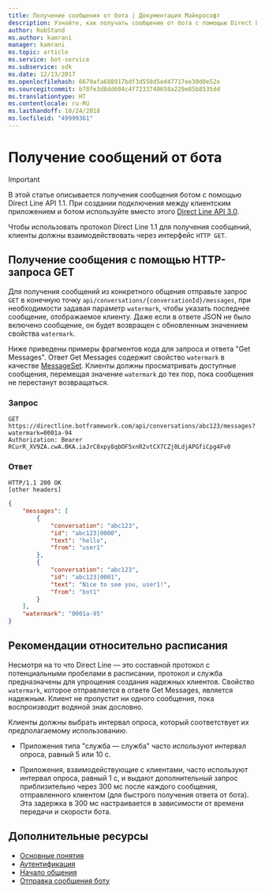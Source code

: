 ```yaml
---
title: Получение сообщения от бота | Документация Майкрософт
description: Узнайте, как получать сообщение от бота с помощью Direct Line API 1.1.
author: RobStand
ms.author: kamrani
manager: kamrani
ms.topic: article
ms.service: bot-service
ms.subservice: sdk
ms.date: 12/13/2017
ms.openlocfilehash: 6679afa688917bdf3d558d5ed47717ee30d0e52e
ms.sourcegitcommit: b78fe3d8dd604c4f7233740658a229e85b8535dd
ms.translationtype: HT
ms.contentlocale: ru-RU
ms.lasthandoff: 10/24/2018
ms.locfileid: "49999361"
---
```

# <a name="receive-messages-from-the-bot"></a>Получение сообщений от бота

> [!IMPORTANT]
> В этой статье описывается получения сообщения ботом с помощью Direct Line API 1.1. При создании подключения между клиентским приложением и ботом используйте вместо этого [Direct Line API 3.0](bot-framework-rest-direct-line-3-0-receive-activities.md).

Чтобы использовать протокол Direct Line 1.1 для получения сообщений, клиенты должны взаимодействовать через интерфейс `HTTP GET`. 

## <a name="retrieve-messages-with-http-get"></a>Получение сообщения с помощью HTTP-запроса GET

Для получения сообщений из конкретного общения отправьте запрос `GET` в конечную точку `api/conversations/{conversationId}/messages`, при необходимости задавая параметр `watermark`, чтобы указать последнее сообщение, отображаемое клиенту. Даже если в ответе JSON не было включено сообщение, он будет возвращен с обновленным значением свойства `watermark`.

Ниже приведены примеры фрагментов кода для запроса и ответа "Get Messages". Ответ Get Messages содержит свойство `watermark` в качестве [MessageSet](bot-framework-rest-direct-line-1-1-api-reference.md#messageset-object). Клиенты должны просматривать доступные сообщения, перемещая значение `watermark` до тех пор, пока сообщения не перестанут возвращаться. 

### <a name="request"></a>Запрос

```http
GET https://directline.botframework.com/api/conversations/abc123/messages?watermark=0001a-94
Authorization: Bearer RCurR_XV9ZA.cwA.BKA.iaJrC8xpy8qbOF5xnR2vtCX7CZj0LdjAPGfiCpg4Fv0
```

### <a name="response"></a>Ответ

```http
HTTP/1.1 200 OK
[other headers]
```

```json
{
    "messages": [
        {
            "conversation": "abc123",
            "id": "abc123|0000",
            "text": "hello",
            "from": "user1"
        }, 
        {
            "conversation": "abc123",
            "id": "abc123|0001",
            "text": "Nice to see you, user1!",
            "from": "bot1"
        }
    ],
    "watermark": "0001a-95"
}
```

## <a name="timing-considerations"></a>Рекомендации относительно расписания

Несмотря на то что Direct Line — это составной протокол с потенциальными пробелами в расписании, протокол и служба предназначены для упрощения создания надежных клиентов. Свойство `watermark`, которое отправляется в ответе Get Messages, является надежным. Клиент не пропустит ни одного сообщения, пока воспроизводит водяной знак дословно.

Клиенты должны выбрать интервал опроса, который соответствует их предполагаемому использованию.

- Приложения типа "служба — служба" часто используют интервал опроса, равный 5 или 10 с.

- Приложения, взаимодействующие с клиентами, часто используют интервал опроса, равный 1 с, и выдают дополнительный запрос приблизительно через 300 мс после каждого сообщения, отправленного клиентом (для быстрого получения ответа от бота). Эта задержка в 300 мс настраивается в зависимости от времени передачи и скорости бота.

## <a name="additional-resources"></a>Дополнительные ресурсы

- [Основные понятия](bot-framework-rest-direct-line-1-1-concepts.md)
- [Аутентификация](bot-framework-rest-direct-line-1-1-authentication.md)
- [Начало общения](bot-framework-rest-direct-line-1-1-start-conversation.md)
- [Отправка сообщения боту](bot-framework-rest-direct-line-1-1-send-message.md)